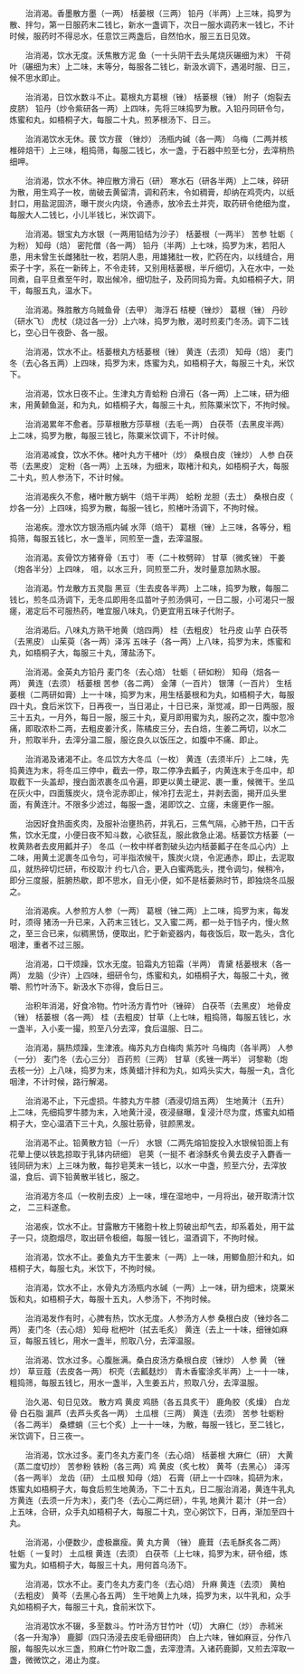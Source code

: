 <!-- { "loadSidebar": true } -->
　　治消渴。香墨散方墨（一两） 栝蒌根（三两） 铅丹（半两）上三味，捣罗为散、拌匀，第一日服药末二钱匕，新水一盏调下，次日一服水调药末一钱匕，不计时候，服药时不得忌水，任意饮三两盏后，自然怕水，服三五日见效。

　　治消渴，饮水无度。沃焦散方泥 鱼（一十头阴干去头尾烧灰碾细为末） 干荷叶（碾细为末）上二味，末等分，每服各二钱匕，新汲水调下，遇渴时服、日三，候不思水即止。

　　治消渴，日饮水数斗不止。葛根丸方葛根（锉） 栝蒌根（锉） 附子（炮裂去皮脐） 铅丹（炒令紫研各一两）上四味，先将三味捣罗为散。入铅丹同研令匀，炼蜜和丸，如梧桐子大，每服二十丸，煎茅根汤下、日三。

　　治消渴饮水无休。菝 饮方菝 （锉炒） 汤瓶内碱（各一两） 乌梅（二两并核椎碎焙干）上三味，粗捣筛，每服二钱匕，水一盏，于石器中煎至七分，去滓稍热细呷。

　　治消渴，饮水不休。神应散方滑石（研） 寒水石（研各半两）上二味，碎研为散，用生鸡子一枚，凿破去黄留清，调和药末，令如稠膏，却纳在鸡壳内，以纸封口，用盐泥固济，曝干炭火内烧，令通赤，放冷去土并壳，取药研令绝细为度，每服大人二钱匕，小儿半钱匕，米饮调下。

　　治消渴。银宝丸方水银（一两用铅结为沙子） 栝蒌根（一两半） 苦参 牡蛎（ 为粉） 知母（焙） 密陀僧（各一两） 铅丹（半两）上七味，捣罗为末，若阳人患，用未曾生长雌猪肚一枚，若阴人患，用雄猪肚一枚，贮药在内，以线缝合，用索子十字，系在一新砖上，不令走转，又别用栝蒌根，半斤细切，入在水中，一处同煮，自平旦煮至午时，取出候冷，细切肚子，及药同捣为膏。丸如梧桐子大，阴干，每服五丸，温水下。

　　治消渴。殊胜散方乌贼鱼骨（去甲） 海浮石 桔梗（锉炒） 葛根（锉） 丹砂（研水飞） 虎杖（烧过各一分）上六味，捣罗为散，渴时煎麦门冬汤。调下二钱匕，空心日午夜卧、各一服。

　　治消渴，饮水不止。栝蒌根丸方栝蒌根（锉） 黄连（去须） 知母（焙） 麦门冬（去心各五两）上四味，捣罗为末，炼蜜为丸，如梧桐子大，每服三十丸，米饮下。

　　治消渴，饮水日夜不止。生津丸方青蛤粉 白滑石（各一两）上二味，研为细末，用黄颡鱼涎，和为丸，如梧桐子大，每服三十丸，煎陈粟米饮下，不拘时候。

　　治消渴累年不愈者。莎草根散方莎草根（去毛一两） 白茯苓（去黑皮半两）上二味，捣罗为散，每服三钱匕，陈粟米饮调下，不计时候。

　　治消渴减食，饮水不休。楮叶丸方干楮叶（炒） 桑根白皮（锉炒） 人参 白茯苓（去黑皮） 定粉（各一两）上五味，为细末，取楮汁和丸，如梧桐子大，每服二十丸，煎人参汤下，不计时候。

　　治消渴疾久不愈，楮叶散方蜗牛（焙干半两） 蛤粉 龙胆（去土） 桑根白皮（ 炒各一分）上四味，捣罗为散，每服一钱匕，煎楮叶汤调下，不拘时候。

　　治渴疾。澄水饮方银汤瓶内碱 水萍（焙干） 葛根（锉）上三味，各等分，粗捣筛，每服五钱匕，水一盏半，同煎至一盏，去滓温服。

　　治消渴。亥骨饮方猪脊骨（五寸） 枣（二十枚劈碎） 甘草（微炙锉） 干姜（炮各半分）上四味， 咀，以水三升，同煎至二升，发时量意加熟水服。

　　治消渴。竹龙散方五灵脂 黑豆（生去皮各半两）上二味，捣罗为散，每服二钱匕，煎冬瓜汤调下，无冬瓜即用冬瓜苗叶子煎汤俱可，一日二服，小可渴只一服瘥，渴定后不可服热药，唯宜服八味丸，仍更宜用五味子代附子。

　　治消渴后。八味丸方熟干地黄（焙四两） 桂（去粗皮） 牡丹皮 山芋 白茯苓（去黑皮） 山茱萸（各一两）泽泻 五味子（各一两）上八味，捣罗为末，炼蜜和丸，如梧桐子大，每服三十丸，薄盐汤下。

　　治消渴。金英丸方铅丹 麦门冬（去心焙） 牡蛎（ 研如粉） 知母（焙各一两） 黄连（去须） 栝蒌根 苦参（各二两） 金薄（一百片） 银薄（一百片） 生栝蒌根（二两研如膏）上一十味，捣罗为末，用生栝蒌根和为丸，如梧桐子大，每服四十丸，食后米饮下，日再夜一，当日渴止，十日已来，渐觉减，即一日两服，服三十五丸，一月外，每日一服，服三十丸，夏月即用蜜为丸，服药之次，腹中忽冷痛，即取浓朴二两，去粗皮姜汁炙，陈橘皮三分，去白焙，生姜二两切，以水二升，煎取半升，去滓分温二服，服讫良久以饭压之，如腹中不痛、即止。

　　治消渴及诸渴不止。冬瓜饮方大冬瓜（一枚） 黄连（去须半斤）上二味，先捣黄连为末，将冬瓜三停中，截去一停，取二停净去瓤子，内黄连末于冬瓜中，却取截下一头盖却，搜白面浓裹冬瓜令遍，即更以黄土硬泥、裹一重，候微干。坐瓜在灰火中，四面簇炭火，烧令泥赤即止，候冷打去泥土，并剥去面，揭开瓜头里面，有黄连汁。不限多少滤过，每服一盏，渴即饮之、立瘥，未瘥更作一服。

　　治因好食热面炙肉，及服补治壅热药，并乳石，三焦气隔，心肺干热，口干舌焦，饮水无度，小便日夜不知斗数，心欲狂乱，服此救急止渴。栝蒌饮方栝蒌（一枚黄熟者去皮用瓤并子） 冬瓜（一枚中样者割破头边内栝蒌瓤子在冬瓜心内）上二味，用黄土泥裹冬瓜令匀，可半指浓候干，簇炭火烧，令泥通赤，即止，去泥取瓜，就热碎切烂研，布绞取汁 约七八合，更入白蜜两匙头，搅令调匀，候稍冷，即分三度服，脏腑热歇，即不思水，自无小便，如不是栝蒌熟时节，即独烧冬瓜服之。

　　治消渴疾。人参煎方人参（一两） 葛根（锉二两）上二味，捣罗为末，每发时，须得 猪汤一升已来，入药末三钱匕，又入蜜二两，都一处于铛子内，慢火熬之，至三合已来，似稠黑饧，便取出，贮于新瓷器内，每夜饭后，取一匙头，含化咽津，重者不过三服。

　　治消渴，口干烦躁，饮水无度。铅霜丸方铅霜（半两） 青黛 栝蒌根末（各一两） 龙脑（少许）上四味，细研令匀，炼蜜和丸，如梧桐子大，每服二十丸，微嚼、煎竹叶汤下。新汲水下亦得，食后日三。

　　治积年消渴，好食冷物。竹叶汤方青竹叶（锉碎） 白茯苓（去黑皮） 地骨皮（锉） 栝蒌根（各一两） 桂（去粗皮）甘草（上七味，粗捣筛，每服五钱匕，水一盏半，入小麦一撮，煎至八分去滓，食后温服、日二。

　　治消渴，膈热烦躁，生津液。梅苏丸方白梅肉 紫苏叶 乌梅肉（各半两） 人参（一分） 麦门冬（去心三分） 百药煎（三两） 甘草（炙锉一两半） 诃黎勒（炮去核一分）上八味，捣罗为末，炼黄蜡汁拌和为丸，如鸡头实大，每服一丸，含化咽津，不计时候，路行解渴。

　　治消渴不止，下元虚损。牛膝丸方牛膝（酒浸切焙五两） 生地黄汁（五升）上二味，先细捣罗牛膝为末，入地黄汁浸，夜浸昼曝，复浸汁尽为度，炼蜜丸如梧桐子大，空心温酒下三十丸，久服壮筋骨，驻颜黑发。

　　治消渴不止。铅黄散方铅（一斤） 水银（二两先熔铅旋投入水银候铅面上有花晕上便以铁匙掠取于乳钵内研细） 皂荚（一挺不 者涂酥炙令黄去皮子入麝香一钱同研为末）上三味为散，每抄皂荚末一钱匕，以水一中盏，煎至六分，去滓放温，食后、调下铅黄散半钱匕，服之。

　　治消渴方冬瓜（一枚削去皮）上一味，埋在湿地中，一月将出，破开取清汁饮之， 二三料遂愈。

　　治渴疾，饮水不止。甘露散方干猪胞十枚上剪破出却气去，却系着处，用干盆子一只，烧胞烟尽，取出研令极细，每服一钱匕，温酒调下，不拘时候。

　　治消渴，饮水不止。姜鱼丸方干生姜末（一两）上一味，用鲫鱼胆汁和丸，如梧桐子大，每服七丸，米饮下，不拘时候。

　　治消渴，饮水不止，水骨丸方汤瓶内水碱（一两）上一味，研为细末，烧粟米饭和丸，如梧桐子大，每服十五丸，人参汤下，不拘时候。

　　治消渴发作有时，心脾有热，饮水无度。人参汤方人参 桑根白皮（锉炒各二两） 麦门冬（去心焙） 知母 枇杷叶（拭去毛炙） 黄连（去上一十味，细锉如麻豆，每服五钱匕，用水一盏半，煎取八分，去滓温服。

　　治消渴、饮水过多。心腹胀满。桑白皮汤方桑根白皮（锉炒） 人参 黄 （锉炒） 草豆蔻（去皮各一两） 枳壳（去瓤麸炒） 青木香蜜涂炙半两）上一十一味，粗捣筛，每服五钱匕，用水一盏半，入生姜五片，煎取八分，去滓温服。

　　治久渴、旬日见效。 散方鸡 黄皮 鸡肠（各五具炙干） 鹿角胶（炙燥） 白龙骨 白石脂 漏芦（去芦头炙各一两） 土瓜根（三两） 黄连（去须） 苦参 牡蛎粉（各二两半） 桑螵蛸（三七个炙）上一十一味，为散，每服一钱匕，至二钱匕，米饮调下，日三夜一。

　　治消渴，饮水过多。麦门冬丸方麦门冬（去心焙） 栝蒌根 大麻仁（研） 大黄（蒸二度切炒） 苦参粉 铁粉（各三两）鸡 黄皮（炙七枚） 黄芩（去黑心） 泽泻（各一两半） 龙齿（研） 土瓜根 知母（焙） 石膏（研上一十四味，捣研为末，炼蜜丸如梧桐子大，每食后煎生地黄汤，下二十五丸，日二服治消渴，黄连牛乳丸方黄连（去须一斤为末），麦门冬（去心二两烂研），牛乳 地黄汁 葛汁（并一合）上五味，合研，众手丸如梧桐子大，每服二十丸，空心粥饮下，日再，渐加至四十丸。

　　治消渴，小便数少，虚极羸瘦。黄 丸方黄 （锉） 鹿茸（去毛酥炙各二两） 牡蛎（ 一复时） 土瓜根 黄连（去须） 白茯苓（上七味，捣罗为末，研令细，炼蜜为丸，如梧桐子大，每服三十丸，用何首乌汤下。

　　治消渴，饮水不止。麦门冬丸方麦门冬（去心焙） 升麻 黄连（去须） 黄柏（去粗皮） 黄芩（去黑心各五两） 生干地黄上九味，捣罗为末，以牛乳和，众手丸如梧桐子大，每服三十丸，食前米饮下。

　　治消渴饮水不辍，多至数斗。竹叶汤方甘竹叶（切） 大麻仁（炒） 赤秫米（各一升淘净） 鹿脚（四只汤浸去皮毛骨细研肉） 白上六味，锉如麻豆，分作八服，每服先以水三盏，煎麻仁竹叶取二盏，去滓澄清。入诸药鹿脚，又煎去滓取一盏，微微饮之，渴止为度。

